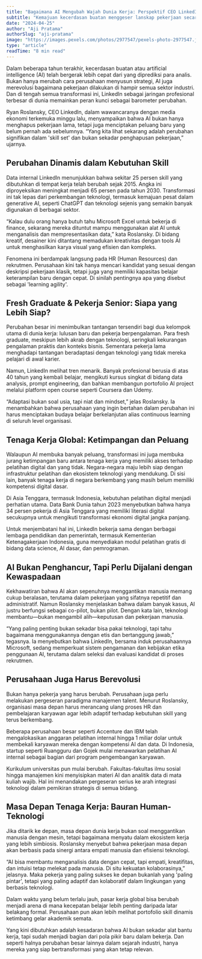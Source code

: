 ```yaml
---
title: "Bagaimana AI Mengubah Wajah Dunia Kerja: Perspektif CEO LinkedIn"
subtitle: "Kemajuan kecerdasan buatan menggeser lanskap pekerjaan secara drastis. CEO LinkedIn, Ryan Roslansky, memberikan pandangan mendalam tentang pergeseran besar ini dan bagaimana pekerja bisa beradaptasi."
date: "2024-04-25"
author: "Aji Pratama"
authorSlug: "aji-pratama"
image: "https://images.pexels.com/photos/2977547/pexels-photo-2977547.jpeg"
type: "article"
readTime: "8 min read"
---
```


Dalam beberapa tahun terakhir, kecerdasan buatan atau artificial intelligence (AI) telah bergerak lebih cepat dari yang diprediksi para analis. Bukan hanya merubah cara perusahaan menyusun strategi, AI juga merevolusi bagaimana pekerjaan dilakukan di hampir semua sektor industri. Dan di tengah semua transformasi ini, LinkedIn sebagai jaringan profesional terbesar di dunia memainkan peran kunci sebagai barometer perubahan.

Ryan Roslansky, CEO LinkedIn, dalam wawancaranya dengan media ekonomi terkemuka minggu lalu, menyampaikan bahwa AI bukan hanya menghapus pekerjaan lama, tetapi juga menciptakan peluang baru yang belum pernah ada sebelumnya. “Yang kita lihat sekarang adalah perubahan signifikan dalam 'skill set' dan bukan sekadar penghapusan pekerjaan,” ujarnya.

## Perubahan Dinamis dalam Kebutuhan Skill

Data internal LinkedIn menunjukkan bahwa sekitar 25 persen skill yang dibutuhkan di tempat kerja telah berubah sejak 2015. Angka ini diproyeksikan meningkat menjadi 65 persen pada tahun 2030. Transformasi ini tak lepas dari perkembangan teknologi, termasuk kemajuan pesat dalam generative AI, seperti ChatGPT dan teknologi sejenis yang semakin banyak digunakan di berbagai sektor.

“Kalau dulu orang hanya butuh tahu Microsoft Excel untuk bekerja di finance, sekarang mereka dituntut mampu menggunakan alat AI untuk menganalisis dan mempresentasikan data,” kata Roslansky. Di bidang kreatif, desainer kini ditantang memadukan kreativitas dengan tools AI untuk menghasilkan karya visual yang efisien dan kompleks.

Fenomena ini berdampak langsung pada HR (Human Resources) dan rekrutmen. Perusahaan kini tak hanya mencari kandidat yang sesuai dengan deskripsi pekerjaan klasik, tetapi juga yang memiliki kapasitas belajar keterampilan baru dengan cepat. Di sinilah pentingnya apa yang disebut sebagai 'learning agility'.

## Fresh Graduate & Pekerja Senior: Siapa yang Lebih Siap?

Perubahan besar ini menimbulkan tantangan tersendiri bagi dua kelompok utama di dunia kerja: lulusan baru dan pekerja berpengalaman. Para fresh graduate, meskipun lebih akrab dengan teknologi, seringkali kekurangan pengalaman praktis dan konteks bisnis. Sementara pekerja lama menghadapi tantangan beradaptasi dengan teknologi yang tidak mereka pelajari di awal karier.

Namun, LinkedIn melihat tren menarik. Banyak profesional berusia di atas 40 tahun yang kembali belajar, mengikuti kursus singkat di bidang data analysis, prompt engineering, dan bahkan membangun portofolio AI project melalui platform open course seperti Coursera dan Udemy.

“Adaptasi bukan soal usia, tapi niat dan mindset,” jelas Roslansky. Ia menambahkan bahwa perusahaan yang ingin bertahan dalam perubahan ini harus menciptakan budaya belajar berkelanjutan alias continuous learning di seluruh level organisasi.

## Tenaga Kerja Global: Ketimpangan dan Peluang

Walaupun AI membuka banyak peluang, transformasi ini juga membuka jurang ketimpangan baru antara tenaga kerja yang memiliki akses terhadap pelatihan digital dan yang tidak. Negara-negara maju lebih siap dengan infrastruktur pelatihan dan ekosistem teknologi yang mendukung. Di sisi lain, banyak tenaga kerja di negara berkembang yang masih belum memiliki kompetensi digital dasar.

Di Asia Tenggara, termasuk Indonesia, kebutuhan pelatihan digital menjadi perhatian utama. Data Bank Dunia tahun 2023 menyebutkan bahwa hanya 34 persen pekerja di Asia Tenggara yang memiliki literasi digital secukupnya untuk mengikuti transformasi ekonomi digital jangka panjang.

Untuk menjembatani hal ini, LinkedIn bekerja sama dengan berbagai lembaga pendidikan dan pemerintah, termasuk Kementerian Ketenagakerjaan Indonesia, guna menyediakan modul pelatihan gratis di bidang data science, AI dasar, dan pemrograman.

## AI Bukan Penghancur, Tapi Perlu Dijalani dengan Kewaspadaan

Kekhawatiran bahwa AI akan sepenuhnya menggantikan manusia memang cukup beralasan, terutama dalam pekerjaan yang sifatnya repetitif dan administratif. Namun Roslansky menjelaskan bahwa dalam banyak kasus, AI justru berfungsi sebagai co-pilot, bukan pilot. Dengan kata lain, teknologi membantu—bukan mengambil alih—keputusan dan pekerjaan manusia.

“Yang paling penting bukan sekadar bisa pakai teknologi, tapi tahu bagaimana menggunakannya dengan etis dan bertanggung jawab,” tegasnya. Ia menyebutkan bahwa LinkedIn, bersama induk perusahaannya Microsoft, sedang memperkuat sistem pengamanan dan kebijakan etika penggunaan AI, terutama dalam seleksi dan evaluasi kandidat di proses rekrutmen.

## Perusahaan Juga Harus Berevolusi

Bukan hanya pekerja yang harus berubah. Perusahaan juga perlu melakukan pergeseran paradigma manajemen talent. Menurut Roslansky, organisasi masa depan harus merancang ulang proses HR dan pembelajaran karyawan agar lebih adaptif terhadap kebutuhan skill yang terus berkembang.

Beberapa perusahaan besar seperti Accenture dan IBM telah mengalokasikan anggaran pelatihan internal hingga 1 miliar dolar untuk membekali karyawan mereka dengan kompetensi AI dan data. Di Indonesia, startup seperti Ruangguru dan Gojek mulai menawarkan pelatihan AI internal sebagai bagian dari program pengembangan karyawan.

Kurikulum universitas pun mulai berubah. Fakultas-fakultas ilmu sosial hingga manajemen kini menyisipkan materi AI dan analitik data di mata kuliah wajib. Hal ini menandakan pergeseran serius ke arah integrasi teknologi dalam pemikiran strategis di semua bidang.

## Masa Depan Tenaga Kerja: Bauran Human-Teknologi

Jika ditarik ke depan, masa depan dunia kerja bukan soal menggantikan manusia dengan mesin, tetapi bagaimana menyatu dalam ekosistem kerja yang lebih simbiosis. Roslansky menyebut bahwa pekerjaan masa depan akan berbasis pada sinergi antara empati manusia dan efisiensi teknologi.

“AI bisa membantu menganalisis data dengan cepat, tapi empati, kreatifitas, dan intuisi tetap melekat pada manusia. Di situ kekuatan kolaborasinya,” jelasnya. Maka pekerja yang paling sukses ke depan bukanlah yang 'paling pintar', tetapi yang paling adaptif dan kolaboratif dalam lingkungan yang berbasis teknologi.

Dalam waktu yang belum terlalu jauh, pasar kerja global bisa berubah menjadi arena di mana kecepatan belajar lebih penting daripada latar belakang formal. Perusahaan pun akan lebih melihat portofolio skill dinamis ketimbang gelar akademik semata.

Yang kini dibutuhkan adalah kesadaran bahwa AI bukan sekadar alat bantu kerja, tapi sudah menjadi bagian dari pola pikir baru dalam bekerja. Dan seperti halnya perubahan besar lainnya dalam sejarah industri, hanya mereka yang siap bertransformasi yang akan tetap relevan.
